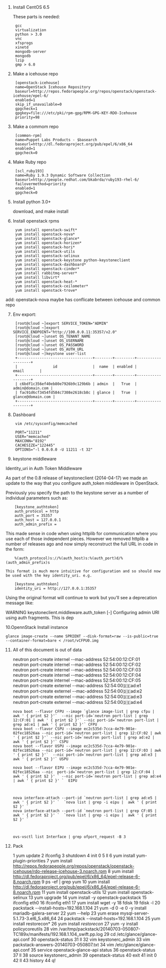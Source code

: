 1. Install CentOS 6.5    

    These parts is needed:   
    	 
		gcc
		virtualization
		python > 3.0
		vnc
		xfsprogs   
		xinetd
		mongodb-server
		mongodb
		lzip
		gmp > 6.0

2. Make a icehouse repo   

		[openstack-icehouse]
		name=OpenStack Icehouse Repository
		baseurl=http://repos.fedorapeople.org/repos/openstack/openstack-icehouse/epel-6/
		enabled=1
		skip_if_unavailable=0
		gpgcheck=1 
		gpgkey=file:///etc/pki/rpm-gpg/RPM-GPG-KEY-RDO-Icehouse   
		priority=98    

3. Make a commom repo    

		[common-rpm]   
		name=Puppet Labs Products - $basearch   
		baseurl=http://dl.fedoraproject.org/pub/epel/6/x86_64    
		enabled=1
		gpgcheck=0    

4. Make Ruby repo    

		[scl_ruby193]
		name=Ruby 1.9.3 Dynamic Software Collection
		baseurl=http://people.redhat.com/bkabrda/ruby193-rhel-6/
		failovermethod=priority
		enabled=1
		gpgcheck=0
   

5. Install python 3.0+     

   download, and make install
   
6. Install openstack rpms    
    
	    yum install openstack-swift*  
        yum install openstack-nova* 
	    yum install openstack-glance*    
	    yum install openstack-horizen*    
	    yum install openstack-hori*    
	    yum install openstack-utils    
	    yum install openstack-selinux     
	    yum install openstack-keystone python-keystoneclient    
	    yum install openstack-dashboard*    
	    yum install openstack-cinder*    
	    yum install rabbitmq-server*    
	    yum install libvirt*    
	    yum install openstack-heat-*    
	    yum install openstack-ceilometer*    
	    yum install openstack-trove* 

add: openstack-nova maybe has conflicate between icehouse and common repo


7. Env export:    

        [root@cloud ~]export SERVICE_TOKEN="ADMIN"
        [root@cloud ~]export SERVICE_ENDPOINT="http://100.0.0.11:35357/v2.0"
        [root@cloud ~]unset OS_TENANT_NAME
        [root@cloud ~]unset OS_USERNAME
        [root@cloud ~]unset OS_PASSWORD
        [root@cloud ~]unset OS_AUTH_URL
        [root@cloud ~]keystone user-list
        +----------------------------------+--------+---------+-------------------+
        |                id                |  name  | enabled |       email       |
        +----------------------------------+--------+---------+-------------------+
        | c6bdf1c356ef40eb80e7926b9c129b6b | admin  |   True  |  admin@domain.com |
        | fac91d6cf3454fd584c7308e2618cb8c | glance |   True  | glance@domain.com |
        +----------------------------------+--------+---------+-------------------+
	
8. Dashboard    

        vim /etc/sysconfig/memcached    
        
        PORT="11211"
        USER="memcached"
        MAXCONN="8192"
        CACHESIZE="122445"
        OPTIONS="-l 0.0.0.0 -U 11211 -t 32"
	
9. keystone middleware

Identity_uri in Auth Token Middleware    
   

   As part of the 0.8 release of keystoneclient (2014-04-17) we made an update to the way that you configure auth_token middleware in OpenStack.    

   Previously you specify the path to the keystone server as a number of individual parameters such as:    

        [keystone_authtoken]
        auth_protocol = http
        auth_port = 35357
        auth_host = 127.0.0.1
        auth_admin_prefix =


This made sense in code when using httplib for communication where you use each of those independent pieces. However we removed httplib a number of releases ago and now simply reconstruct the full URL in code in the form:    

        %(auth_protocol)s://%(auth_host)s:%(auth_port)d/%(auth_admin_prefix)s

    This format is much more intuitive for configuration and so should now be used with the key identity_uri. e.g.    

        [keystone_authtoken]
        identity_uri = http://127.0.0.1:35357

   Using the original format will continue to work but you’ll see a deprecation message like:    

   WARNING keystoneclient.middleware.auth_token [-] Configuring admin URI using auth fragments. This is dep    





10.OpennStack Install instance    

    glance image-create --name SPRIENT --disk-format=raw --is-public=true --container-format=bare < /root/vCFPU0.img

11. All of this document is out of data

    neutron port-create internel --mac-address 52:54:00:12:CF:01   
    neutron port-create internel --mac-address 52:54:00:12:CF:02   
    neutron port-create internel --mac-address 52:54:00:12:CF:03   
    neutron port-create internel --mac-address 52:54:00:12:CF:04   
    neutron port-create internel --mac-address 52:54:00:12:CF:05   
    neutron port-create externel --mac-address 52:54:00:de:ad:e1   
    neutron port-create externel --mac-address 52:54:00:de:ad:e2   
    neutron port-create externel --mac-address 52:54:00:de:ad:e3   
    neutron port-create externel --mac-address 52:54:00:de:ad:e4   



        nova boot --flavor CFPU --image `glance image-list | grep cfpu | awk ' { print $2 }'`  --nic port-id=`neutron port-list | grep 12:CF:01 | awk ' { print $2 }'` --nic port-id=`neutron port-list | grep ad:e1 | awk ' { print $2 }'` CFPU
        nova boot --flavor CSPU --image ec2c535d-7cca-4e79-901e-02fec18526aa --nic port-id=`neutron port-list | grep 12:CF:02 | awk ' { print $2 }'` --nic port-id=`neutron port-list | grep ad:e2 | awk ' { print $2 }'` CSPU
        nova boot --flavor USPU --image ec2c535d-7cca-4e79-901e-02fec18526aa --nic port-id=`neutron port-list | grep 12:CF:03 | awk ' { print $2 }'`  --nic port-id=`neutron port-list | grep ad:e3 | awk ' { print $2 }'` USPU
        
        nova boot --flavor EIPU --image ec2c535d-7cca-4e79-901e-02fec18526aa --nic  port-id=`neutron port-list | grep 12:CF:04 | awk ' { print $2 }' ` --nic port-id=`neutron port-list | grep ad:e4 | awk ' { print $2 }' `  EIPU 



        nova interface-attach --port-id `neutron port-list | grep ad:e5 | awk ' { print $2 }' `  `nova list | grep -i eipu |  awk ' { print $2 }' `
        nova interface-attach --port-id `neutron port-list | grep CF:05 | awk ' { print $2 }' `  `nova list | grep -i eipu |  awk ' { print $2 }' `



        ovs-vsctl list Interface | grep ofport_request -B 3    
        
10.    Pack    

        1 yum update
        2  ifconfig
        3  shutdown
        4  init 0
        5  ll
        6  yum install yum-plugin-priorities
        7  yum install http://repos.fedorapeople.org/repos/openstack/openstack-icehouse/rdo-release-icehouse-3.noarch.rpm
        8  yum install http://dl.fedoraproject.org/pub/epel/6/x86_64/epel-release-6-8.noarch.rpm
        9  ps -ef | grep yum
        10  yum install http://dl.fedoraproject.org/pub/epel/6/x86_64/epel-release-6-8.noarch.rpm
        11  yum install openstack-utils
        12  yum install openstack-selinux
        13  yum upgrade
        14  yum install -y openstack-packstack
        15  ifconfig eth0
        16  ifconfig eth1
        17  yum install wget -y
        18  fdisk
        19  fdisk -l
        20  packstack --install-hosts=192.168.1.104
        21  yum -d 0 -e 0 -y install mariadb-galera-server
        22  yum --help
        23  yum erase mysql-server-5.1.73-3.el6_5.x86_64
        24  packstack --install-hosts=192.168.1.104
        25  yum install restorecon*
        26  yum install *restorecon*
        27  yum -y install policycoreutils
        28  vim /var/tmp/packstack/20140703-050807-TC189x/manifests/192.168.1.104_swift.pp.log
        29  cd /etc/glance/glance-api.conf
        30  openstack-status
        31  ll
        32  vim keystonerc_admin
        33  vim packstack-answers-20140703-050807.txt
        34  vim /etc/glance/glance-api.conf
        35  service openstack-glance-api status
        36  openstack-status
        37  ll
        38  source keystonerc_admin
        39  openstack-status
        40  exit
        41  init 0
        42  ll
        43  history
        44  q!

